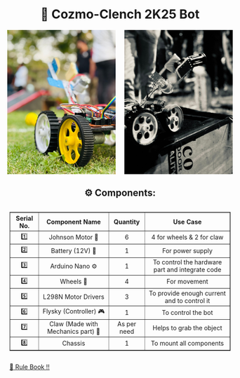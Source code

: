 <h1 align="center">🤖 Cozmo-Clench 2K25 Bot</h1>

<!-- Images Side by Side -->
<div style="display: flex; justify-content: center; gap: 20px;">
  <img src="bot.jpg" alt="Bot" width="49%" style="max-width: 300px; height: auto;">
  <img src="bot1.jpg" alt="Bot" width="49%" style="max-width: 300px; height: auto;">
</div>

<h2 align="center">⚙️ Components:</h2>

<!-- Table & Logo Container -->
<div style="display: flex; justify-content: center; align-items: center; gap: 40px; flex-wrap: wrap;">

  <!-- Table -->
  <table border="1" cellpadding="10" style="border-collapse: collapse; text-align: center;" align="center">
    <tr>
      <th>Serial No.</th>
      <th>Component Name</th>
      <th>Quantity</th>
      <th>Use Case</th>
    </tr>
    <tr>
      <td>1️⃣</td>
      <td>Johnson Motor 🛵</td>
      <td>6</td>
      <td>4 for wheels & 2 for claw</td>
    </tr>
    <tr>
      <td>2️⃣</td>
      <td>Battery (12V) 🔋</td>
      <td>1</td>
      <td>For power supply</td>
    </tr>
    <tr>
      <td>3️⃣</td>
      <td>Arduino Nano ⚙️</td>
      <td>1</td>
      <td>To control the hardware part and integrate code</td>
    </tr>
    <tr>
      <td>4️⃣</td>
      <td>Wheels 🛞</td>
      <td>4</td>
      <td>For movement</td>
    </tr>
    <tr>
      <td>5️⃣</td>
      <td>L298N Motor Drivers </td>
      <td>3</td>
      <td>To provide enough current and to control it</td>
    </tr>
    <tr>
      <td>6️⃣</td>
      <td>Flysky (Controller) 🎮</td>
      <td>1</td>
      <td>To control the bot</td>
    </tr>
    <tr>
      <td>7️⃣</td>
      <td>Claw (Made with Mechanics part) 🦾</td>
      <td>As per need</td></td>
      <td>Helps to grab the object</td>
    </tr>
    <tr>
      <td>8️⃣</td>
      <td>Chassis</td>
      <td>1</td></td>
      <td>To mount all components</td>
    </tr>
  </table>
</div>

<!--<h2 align="center">Mechanism:</h2>
<p></p>-->
<a href="Manual_Robotics.pdf">📙 Rule Book !!</a>

###

